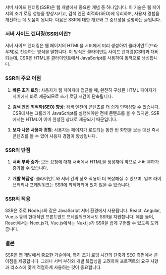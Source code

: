 서버 사이드 렌더링(SSR)은 웹 개발에서 중요한 개념 중 하나입니다. 이 기술은 웹 페이지의 초기 로딩 성능을 향상시키고, 검색 엔진 최적화(SEO)에 유리하며, 사용자 경험을 개선하는 데 도움이 됩니다. 다음은 SSR에 대한 개요와 그 중요성을 설명하는 글입니다.

### 서버 사이드 렌더링(SSR)이란?

서버 사이드 렌더링은 웹 페이지의 HTML을 서버에서 미리 생성하여 클라이언트(브라우저)로 전송하는 방식을 말합니다. 이 방식은 클라이언트 사이드 렌더링(CSR)과 대비되는데, CSR은 HTML을 클라이언트에서 JavaScript를 사용하여 동적으로 생성합니다.

### SSR의 주요 이점

1. **빠른 초기 로딩**: 사용자가 웹 페이지에 접근할 때, 완전히 구성된 HTML 페이지가 서버에서 바로 제공되므로 초기 로딩 시간이 단축됩니다.

2. **검색 엔진 최적화(SEO) 향상**: 검색 엔진이 콘텐츠를 더 쉽게 인덱싱할 수 있습니다. CSR에서는 크롤러가 JavaScript를 실행해야만 전체 콘텐츠를 볼 수 있지만, SSR에서는 HTML이 이미 완성된 상태로 제공되기 때문입니다.

3. **보다 나은 사용자 경험**: 사용자는 페이지가 로드되는 동안 빈 화면을 보는 대신 즉시 콘텐츠를 볼 수 있어 사용자 경험이 향상됩니다.

### SSR의 단점

1. **서버 부하 증가**: 모든 요청에 대해 서버에서 HTML을 생성해야 하므로 서버 부하가 증가할 수 있습니다.

2. **개발 복잡성**: 클라이언트와 서버 간의 상호 작용이 더 복잡해질 수 있으며, 일부 라이브러리나 프레임워크는 SSR에 최적화되어 있지 않을 수 있습니다.

### SSR의 적용

SSR은 주로 Node.js와 같은 JavaScript 서버 환경에서 사용됩니다. React, Angular, Vue.js 등의 현대적인 프론트엔드 프레임워크에서도 SSR을 지원합니다. 예를 들어, React에서는 Next.js가, Vue.js에서는 Nuxt.js가 SSR을 쉽게 구현할 수 있도록 도와줍니다.

### 결론

SSR은 웹 개발에서 중요한 기술이며, 특히 초기 로딩 시간의 단축과 SEO 측면에서 큰 이점을 제공합니다. 그러나 서버 부하와 개발 복잡성을 고려하여 프로젝트의 요구 사항과 리소스에 맞게 적절하게 사용하는 것이 중요합니다.
